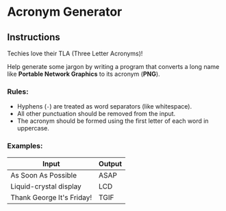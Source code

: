 # Acronym Generator

## Instructions

Techies love their TLA (Three Letter Acronyms)!

Help generate some jargon by writing a program that converts a long name like **Portable Network Graphics** to its acronym (**PNG**).

### Rules:
- Hyphens (`-`) are treated as word separators (like whitespace).
- All other punctuation should be removed from the input.
- The acronym should be formed using the first letter of each word in uppercase.

### Examples:

| Input                      | Output |
|----------------------------|--------|
| As Soon As Possible       | ASAP   |
| Liquid-crystal display    | LCD    |
| Thank George It's Friday! | TGIF   |
